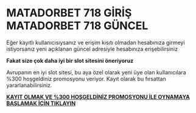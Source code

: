 # MATADORBET 718 GİRİŞ MATADORBET 718 GÜNCEL

Eğer kayıtlı kullanıcısıysanız ve erişim kısıtı olmadan hesabınıza girmeyi istiyorsanız yeni açıklanan güncel adresiyle hesabınıza erişebilirsiniz

**Fakat size çok daha iyi bir slot sitesini öneriyoruz**

Avrupanın en iyi slot sitesi, bu aya özel olarak yeni üye olan kullanıcılara %300 hoşgeldiniz promosyonu veriyor. Kayıt olarak bu fırsattan yararlanabilirsiniz.

[**KAYIT OLMAK VE %300 HOŞGELDİNİZ PROMOSYONU İLE OYNAMAYA BAŞLAMAK İÇİN TIKLAYIN**](https://cutt.ly/OeWRz7hS)
